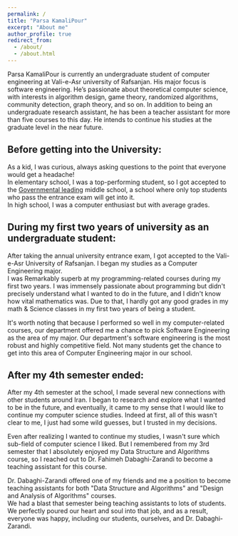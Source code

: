 ```yaml
---
permalink: /
title: "Parsa KamaliPour"
excerpt: "About me"
author_profile: true
redirect_from: 
  - /about/
  - /about.html
---
```


Parsa KamaliPour is currently an undergraduate student of computer engineering at Vali-e-Asr university of Rafsanjan. His major focus is software engineering. He’s passionate about theoretical computer science, with interests in algorithm design, game theory, randomized algorithms, community detection, graph theory, and so on. In addition to being an undergraduate research assistant, he has been a teacher assistant for more than five courses to this day. He intends to continue his studies at the graduate level in the near future.

## Before getting into the University:

As a kid, I was curious, always asking questions to the point that everyone would get a headache!  
In elementary school, I was a top-performing student, so I got accepted to the [Governmental leading](https://en.wikipedia.org/wiki/Governmental_leading_high_school) middle school, a school where only top students who pass the entrance exam will get into it.  
In high school, I was a computer enthusiast but with average grades. 

## During my first two years of university as an undergraduate student:

After taking the annual university entrance exam, I got accepted to the Vali-e-Asr University of Rafsanjan. I began my studies as a Computer Engineering major.  
I was Remarkably superb at my programming-related courses during my first two years. I was immensely passionate about programming but didn't precisely understand what I wanted to do in the future, and I didn't know how vital mathematics was. Due to that, I hardly got any good grades in my math & Science classes in my first two years of being a student.

It's worth noting that because I performed so well in my computer-related courses, our department offered me a chance to pick Software Engineering as the area of my major. Our department's software engineering is the most robust and highly competitive field. Not many students get the chance to get into this area of Computer Engineering major in our school.

## After my 4th semester ended:

After my 4th semester at the school, I made several new connections with other students around Iran. I began to research and explore what I wanted to be in the future, and eventually, it came to my sense that I would like to continue my computer science studies. Indeed at first, all of this wasn't clear to me, I just had some wild guesses, but I trusted in my decisions.

Even after realizing I wanted to continue my studies, I wasn't sure which sub-field of computer science I liked. But I remembered from my 3rd semester that I absolutely enjoyed my Data Structure and Algorithms course, so I reached out to Dr. Fahimeh Dabaghi-Zarandi to become a teaching assistant for this course.

Dr. Dabaghi-Zarandi offered one of my friends and me a position to become teaching assistants for both "Data Structure and Algorithms" and "Design and Analysis of Algorithms" courses.  
We had a blast that semester being teaching assistants to lots of students. We perfectly poured our heart and soul into that job, and as a result, everyone was happy, including our students, ourselves, and Dr. Dabaghi-Zarandi.

